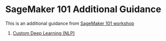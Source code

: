 # SageMaker 101 Additional Guidance

This is an additional guidance from [SageMaker 101 workshop](https://github.com/aws-samples/sagemaker-101-workshop)

1. [Custom Deep Learning (NLP)](docs/NLP.md)